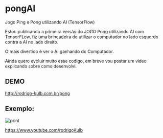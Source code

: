 # pongAI
Jogo Ping e Pong utilizando AI (TensorFlow)

Estou publicando a primeira versão do JOGO Pong utilizando AI com TensorFLow, fiz uma brincadeira de utilizar o computador no lado esquerdo contra a AI no lado direito.

O mais divertido é ver o AI ganhando do Computador.

Ainda quero evoluir muito esse codigo, em breve vou postar um video explicando sobre como desenvolvi.

## DEMO
http://rodrigo-kulb.com.br/pong

## Exemplo:

![print](http://rodrigo-kulb.com.br/pong/img/print.png)

https://www.youtube.com/rodrigoKulb
